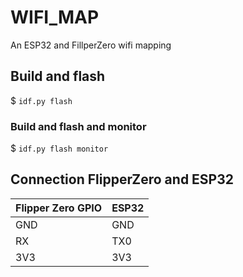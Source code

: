 # WIFI_MAP

An ESP32 and FillperZero wifi mapping

## Build and flash

$ `idf.py flash`

### Build and flash and monitor

$ `idf.py flash monitor`

## Connection FlipperZero and ESP32

| Flipper Zero GPIO | ESP32 |
| ----------------- | ----- |
|      GND          |  GND  |
|      RX           |  TX0  |
|      3V3          |  3V3  |
